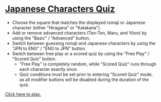 <a href="https://bronsonavila.github.io/japanese-characters-quiz/">Japanese Characters Quiz</a>
===============================================================================================
+ Choose the square that matches the displayed romaji or Japanese character (either "Hiragana" or "Katakana").
+ Add or remove advanced characters (Ten-Ten, Maru, and Yōon) by using the "Basic" / "Advanced" button.
+ Switch between guessing romaji and Japanese characters by using the "JPN to ENG" / "ENG to JPN" button.
+ Switch between free play or a scored quiz by using the "Free Play" / "Scored Quiz" button.
  - "Free Play" is completely random, while "Scored Quiz" runs through each character exactly once.
  - Quiz conditions must be set prior to entering "Scored Quiz" mode, as all modifier buttons will be disabled during the duration of the quiz.

<a href="https://bronsonavila.github.io/japanese-characters-quiz/">Click here to play.</a>

